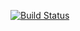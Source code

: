 [![Build Status](https://travis-ci.org/yuqlid/MeasureBoard_fw.svg?branch=master)](https://travis-ci.org/yuqlid/MeasureBoard_fw)
